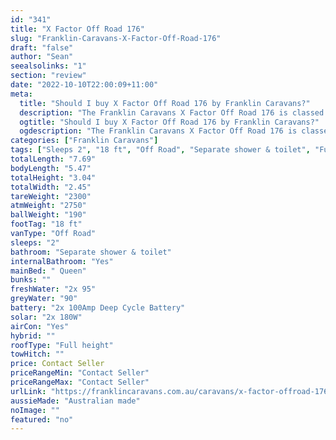 ```yaml
---
id: "341"
title: "X Factor Off Road 176"
slug: "Franklin-Caravans-X-Factor-Off-Road-176"
draft: "false"
author: "Sean"
seealsolinks: "1"
section: "review"
date: "2022-10-10T22:00:09+11:00"
meta:
  title: "Should I buy X Factor Off Road 176 by Franklin Caravans?"
  description: "The Franklin Caravans X Factor Off Road 176 is classed as Off Road, and sleeps 2 people. It is Australian made and comes in at 18 ft. It generally has Separate shower & toilet."
  ogtitle: "Should I buy X Factor Off Road 176 by Franklin Caravans?"
  ogdescription: "The Franklin Caravans X Factor Off Road 176 is classed as Off Road, and sleeps 2 people. It is Australian made and comes in at 18 ft. It generally has Separate shower & toilet."
categories: ["Franklin Caravans"]
tags: ["Sleeps 2", "18 ft", "Off Road", "Separate shower & toilet", "Full height", "Price Unknown", "Australian made"]
totalLength: "7.69"
bodyLength: "5.47"
totalHeight: "3.04"
totalWidth: "2.45"
tareWeight: "2300"
atmWeight: "2750"
ballWeight: "190"
footTag: "18 ft"
vanType: "Off Road"
sleeps: "2"
bathroom: "Separate shower & toilet"
internalBathroom: "Yes"
mainBed: " Queen"
bunks: ""
freshWater: "2x 95"
greyWater: "90"
battery: "2x 100Amp Deep Cycle Battery"
solar: "2x 180W"
airCon: "Yes"
hybrid: ""
roofType: "Full height"
towHitch: ""
price: Contact Seller
priceRangeMin: "Contact Seller"
priceRangeMax: "Contact Seller"
urlLink: "https://franklincaravans.com.au/caravans/x-factor-offroad-176/"
aussieMade: "Australian made"
noImage: ""
featured: "no"
---
```

